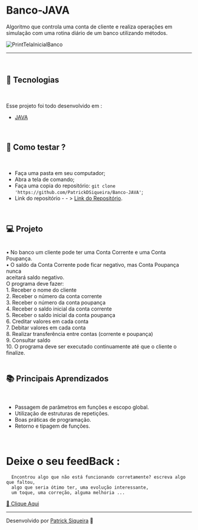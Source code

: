 # Banco-JAVA

Algoritmo que controla uma conta de cliente e realiza operações em simulação com uma rotina diário de um banco utilizando métodos.

  ![PrintTelaInicialBanco](img)
  - - - 
<br/>

## 🧪 Tecnologias

<br/>

Esse projeto foi todo desenvolvido em :

- [JAVA](https://www.java.com/pt-BR/)
<br/>

## 🤔 Como testar ? 

<br/>

- Faça uma pasta em seu computador;
- Abra a tela de comando;
- Faça uma copia do repositório: `git clone 'https://github.com/PatrickDSiqueira/Banco-JAVA'`;
- Link do repositório - - >  [Link do Repositório](https://github.com/PatrickDSiqueira/Banco-JAVA).

<br/>

 ## 💻 Projeto

<br/>
• No banco um cliente pode ter uma Conta Corrente e uma Conta Poupança.<br/>
• O saldo da Conta Corrente pode ficar negativo, mas Conta Poupança nunca <br/>
aceitará saldo negativo.<br/>
O programa deve fazer:<br/>
1. Receber o nome do cliente<br/>
2. Receber o número da conta corrente<br/>
3. Receber o número da conta poupança<br/>
4. Receber o saldo inicial da conta corrente<br/>
5. Receber o saldo inicial da conta poupança<br/>
6. Creditar valores em cada conta<br/>
7. Debitar valores em cada conta<br/>
8. Realizar transferência entre contas (corrente e poupança)<br/>
9. Consultar saldo<br/>
10. O programa deve ser executado continuamente até que o cliente o finalize.<br/>
<br/>

## 📚 Principais Aprendizados 

<br/>

  - Passagem de parâmetros em funções e escopo global.
  - Utilização de estruturas de repetições.
  - Boas práticas de programação.
  - Retorno e tipagem de funções.

 <br/>

 # Deixe o seu feedBack :
  
      Encontrou algo que não está funcionando corretamente? escreva algo que faltou, 
      algo que seria ótimo ter, uma evolução interessante, 
      um toque, uma correção, alguma melhoria ...

  [📩 Clique Aqui](https://docs.google.com/forms/d/e/1FAIpQLSe0X0D7jhd8E5txlW69WCqxZFgGhguLiK6Oi4Rsip8Na4bgcg/viewform?usp=sf_link)

---

Desenvolvido por [Patrick Siqueira](https://linktr.ee/patrick.siqueira) 💙

